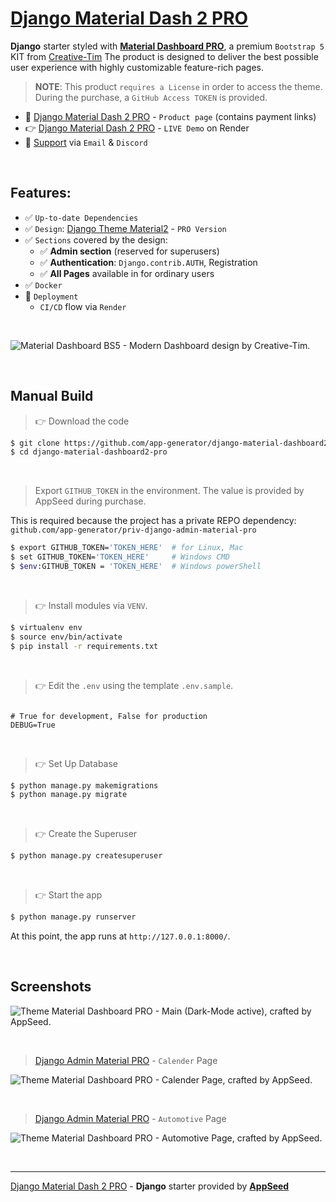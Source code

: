 # [Django Material Dash 2 PRO](https://appseed.us/product/material-dashboard2-pro/django/)

**Django** starter styled with **[Material Dashboard PRO](https://appseed.us/product/material-dashboard2-pro/django/)**, a premium `Bootstrap 5` KIT from [Creative-Tim](https://bit.ly/3fKQZaL)
The product is designed to deliver the best possible user experience with highly customizable feature-rich pages. 

> **NOTE**: This product `requires a License` in order to access the theme. During the purchase, a `GitHub Access TOKEN` is provided. 

- 🛒 [Django Material Dash 2 PRO](https://appseed.us/product/material-dashboard2-pro/django/) - `Product page` (contains payment links)
- 👉 [Django Material Dash 2 PRO](https://django-material-dash2-pro.onrender.com) - `LIVE Demo` on Render
- 🚀 [Support](https://appseed.us/support/) via `Email` & `Discord`

<br /> 

## Features: 

- ✅ `Up-to-date Dependencies`
- ✅ `Design`: [Django Theme Material2](https://github.com/app-generator/django-admin-material2-pro) - `PRO Version`
- ✅ `Sections` covered by the design:
  - ✅ **Admin section** (reserved for superusers)
  - ✅ **Authentication**: `Django.contrib.AUTH`, Registration
  - ✅ **All Pages** available in for ordinary users 
- ✅ `Docker`
- 🚀 `Deployment` 
  - `CI/CD` flow via `Render`

<br />

![Material Dashboard BS5 - Modern Dashboard design by Creative-Tim.](https://user-images.githubusercontent.com/51070104/209104783-22f04139-8919-457c-b21d-7383d57f07b1.png)

<br />

## Manual Build 

> 👉 Download the code  

```bash
$ git clone https://github.com/app-generator/django-material-dashboard2-pro.git
$ cd django-material-dashboard2-pro
```

<br />

> Export `GITHUB_TOKEN` in the environment. The value is provided by AppSeed during purchase. 

This is required because the project has a private REPO dependency: `github.com/app-generator/priv-django-admin-material-pro`

```bash
$ export GITHUB_TOKEN='TOKEN_HERE'  # for Linux, Mac
$ set GITHUB_TOKEN='TOKEN_HERE'     # Windows CMD
$ $env:GITHUB_TOKEN = 'TOKEN_HERE'  # Windows powerShell 
```

<br />

> 👉 Install modules via `VENV`.


```bash
$ virtualenv env
$ source env/bin/activate
$ pip install -r requirements.txt
```

<br />

> 👉 Edit the `.env` using the template `.env.sample`. 

```env

# True for development, False for production
DEBUG=True

```

<br />

> 👉 Set Up Database

```bash
$ python manage.py makemigrations
$ python manage.py migrate
```

<br />

> 👉 Create the Superuser

```bash
$ python manage.py createsuperuser
```

<br />

> 👉 Start the app

```bash
$ python manage.py runserver
```

At this point, the app runs at `http://127.0.0.1:8000/`. 

<br />

## Screenshots

![Theme Material Dashboard PRO - Main (Dark-Mode active), crafted by AppSeed.](https://user-images.githubusercontent.com/51070104/209695422-7863697f-e6c5-4b08-b395-422074e399df.jpg)

<br />

> [Django Admin Material PRO](https://github.com/app-generator/django-admin-material-pro) - `Calender` Page

![Theme Material Dashboard PRO - Calender Page, crafted by AppSeed.](https://user-images.githubusercontent.com/51070104/209695529-f4cea8ee-68d9-4658-bb54-110ff530c8da.jpg)

<br />

> [Django Admin Material PRO](https://github.com/app-generator/django-admin-material-pro) - `Automotive` Page

![Theme Material Dashboard PRO - Automotive Page, crafted by AppSeed.](https://user-images.githubusercontent.com/51070104/209695692-e681b3c8-fca8-4ebf-8803-2795bcd8f7d1.jpg)

<br />

---
[Django Material Dash 2 PRO](https://appseed.us/product/material-dashboard2-pro/django/) - **Django** starter provided by **[AppSeed](https://appseed.us/)**
